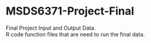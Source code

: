 # MSDS6371-Project-Final
Final Project Input and Output Data.  
R code function files that are need to run the final data.  

